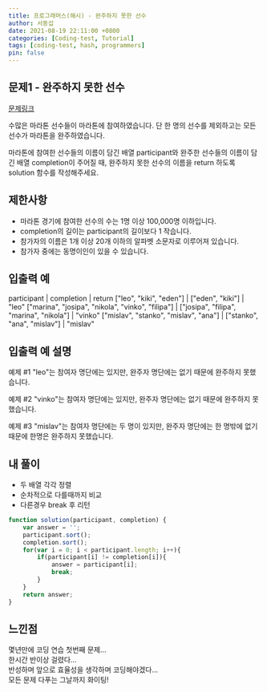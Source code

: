 ```yaml
---
title: 프로그래머스(해시) - 완주하지 못한 선수
author: 서동섭
date: 2021-08-19 22:11:00 +0800
categories: [Coding-test, Tutorial]
tags: [coding-test, hash, programmers]
pin: false
---
```


## 문제1 - 완주하지 못한 선수

<a target="_blank" href="https://programmers.co.kr/learn/courses/30/lessons/42576">문제링크</a>

수많은 마라톤 선수들이 마라톤에 참여하였습니다. 단 한 명의 선수를 제외하고는 모든 선수가 마라톤을 완주하였습니다.

마라톤에 참여한 선수들의 이름이 담긴 배열 participant와 완주한 선수들의 이름이 담긴 배열 completion이 주어질 때, 완주하지 못한 선수의 이름을 return 하도록 solution 함수를 작성해주세요.


## 제한사항

- 마라톤 경기에 참여한 선수의 수는 1명 이상 100,000명 이하입니다.
- completion의 길이는 participant의 길이보다 1 작습니다.
- 참가자의 이름은 1개 이상 20개 이하의 알파벳 소문자로 이루어져 있습니다.
- 참가자 중에는 동명이인이 있을 수 있습니다.

## 입출력 예

participant	| completion | return
["leo", "kiki", "eden"] | ["eden", "kiki"] | "leo"
["marina", "josipa", "nikola", "vinko", "filipa"] |	["josipa", "filipa", "marina", "nikola"] | "vinko"
["mislav", "stanko", "mislav", "ana"] | ["stanko", "ana", "mislav"]	| "mislav"

## 입출력 예 설명

예제 #1
"leo"는 참여자 명단에는 있지만, 완주자 명단에는 없기 때문에 완주하지 못했습니다.

예제 #2
"vinko"는 참여자 명단에는 있지만, 완주자 명단에는 없기 때문에 완주하지 못했습니다.

예제 #3
"mislav"는 참여자 명단에는 두 명이 있지만, 완주자 명단에는 한 명밖에 없기 때문에 한명은 완주하지 못했습니다.

## 내 풀이

- 두 배열 각각 정렬
- 순차적으로 다를때까지 비교
- 다른경우 break 후 리턴

```javascript
function solution(participant, completion) {
    var answer = '';
    participant.sort();
    completion.sort();
    for(var i = 0; i < participant.length; i++){
        if(participant[i] != completion[i]){
            answer = participant[i];
            break;
        }        
    }
    return answer;
}
```

## 느낀점

몇년만에 코딩 연습 첫번째 문제...<br/>
한시간 반이상 걸렸다...<br/>
반성하며 앞으로 효율성을 생각하며 코딩해야겠다...<br/>
모든 문제 다푸는 그날까지 화이팅!
